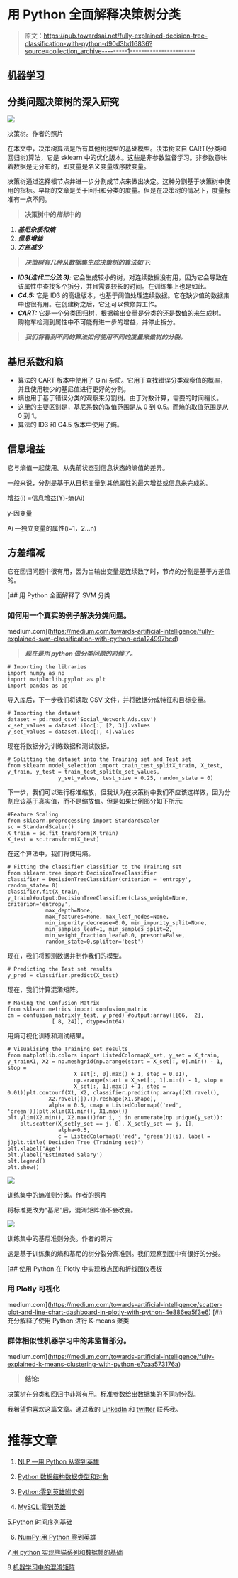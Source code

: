 # 用 Python 全面解释决策树分类

> 原文：<https://pub.towardsai.net/fully-explained-decision-tree-classification-with-python-d90d3bd16836?source=collection_archive---------1----------------------->

## [机器学习](https://towardsai.net/p/category/machine-learning)

## 分类问题决策树的深入研究

![](img/eb6c29ac53c4a21c0f9caf1f19b3fb19.png)

决策树。作者的照片

在本文中，决策树算法是所有其他树模型的基础模型。决策树来自 CART(分类和回归树)算法，它是 sklearn 中的优化版本。这些是非参数监督学习。非参数意味着数据是无分布的，即变量是名义变量或序数变量。

决策树通过选择根节点并进一步分割成节点来做出决定。这种分割基于决策树中使用的指标。早期的文章是关于回归和分类的度量。但是在决策树的情况下，度量标准有一点不同。

> **决策树中的*指标*中的**

1.  ***基尼杂质和熵***
2.  ***信息增益***
3.  ***方差减少***

> ***决策树有几种从数据集生成决策树的算法如下:***

*   ***ID3(迭代二分法 3):*** 它会生成较小的树，对连续数据没有用，因为它会导致在该属性中查找多个拆分，并且需要较长的时间。在训练集上也是如此。
*   ***C4.5:*** 它是 ID3 的高级版本，也基于阈值处理连续数据。它在缺少值的数据集中也很有用。在创建树之后，它还可以做修剪工作。
*   ***CART:*** 它是一个分类回归树，根据输出变量是分类的还是数值的来生成树。购物车检测到属性中不可能有进一步的增益，并停止拆分。

> ***我们将看到不同的算法如何使用不同的度量来做树的分裂。***

## 基尼系数和熵

*   算法的 CART 版本中使用了 Gini 杂质。它用于查找错误分类观察值的概率，并且使用较少的基尼值进行更好的分割。
*   熵也用于基于错误分类的观察来分割树。由于对数计算，需要的时间稍长。
*   这里的主要区别是，基尼系数的取值范围是从 0 到 0.5。而熵的取值范围是从 0 到 1。
*   算法的 ID3 和 C4.5 版本中使用了熵。

## 信息增益

它与熵值一起使用。从先前状态到信息状态的熵值的差异。

一般来说，分割是基于从目标变量到其他属性的最大增益或信息来完成的。

增益(i) =信息增益(Y)-熵(Ai)

y-因变量

Ai —独立变量的属性(i=1，2…n)

## 方差缩减

它在回归问题中很有用，因为当输出变量是连续数字时，节点的分割是基于方差值的。

[](https://medium.com/towards-artificial-intelligence/fully-explained-svm-classification-with-python-eda124997bcd) [## 用 Python 全面解释了 SVM 分类

### 如何用一个真实的例子解决分类问题。

medium.com](https://medium.com/towards-artificial-intelligence/fully-explained-svm-classification-with-python-eda124997bcd) 

> ***现在是用 python 做分类问题的时候了。***

```
# Importing the libraries
import numpy as np
import matplotlib.pyplot as plt
import pandas as pd
```

导入库后，下一步我们将读取 CSV 文件，并将数据分成特征和目标变量。

```
# Importing the dataset
dataset = pd.read_csv('Social_Network_Ads.csv')
x_set_values = dataset.iloc[:, [2, 3]].values
y_set_values = dataset.iloc[:, 4].values
```

现在将数据分为训练数据和测试数据。

```
# Splitting the dataset into the Training set and Test set
from sklearn.model_selection import train_test_splitX_train, X_test, y_train, y_test = train_test_split(x_set_values,
                y_set_values, test_size = 0.25, random_state = 0)
```

下一步，我们可以进行标准缩放，但我认为在决策树中我们不应该这样做，因为分割应该基于真实值，而不是缩放值。但是如果比例部分如下所示:

```
#Feature Scaling
from sklearn.preprocessing import StandardScaler
sc = StandardScaler()
X_train = sc.fit_transform(X_train)
X_test = sc.transform(X_test)
```

在这个算法中，我们将使用熵。

```
# Fitting the classifier classifier to the Training set
from sklearn.tree import DecisionTreeClassifier
classifier = DecisionTreeClassifier(criterion = 'entropy', random_state= 0)
classifier.fit(X_train, y_train)#output:DecisionTreeClassifier(class_weight=None, criterion='entropy',
            max_depth=None,
            max_features=None, max_leaf_nodes=None,
            min_impurity_decrease=0.0, min_impurity_split=None,
            min_samples_leaf=1, min_samples_split=2,
            min_weight_fraction_leaf=0.0, presort=False,
            random_state=0,splitter='best')
```

现在，我们将预测数据并制作我们的模型。

```
# Predicting the Test set results
y_pred = classifier.predict(X_test)
```

现在，我们计算混淆矩阵。

```
# Making the Confusion Matrix
from sklearn.metrics import confusion_matrix
cm = confusion_matrix(y_test, y_pred) #output:array([[66,  2],
              [ 8, 24]], dtype=int64)
```

用熵可视化训练和测试结果。

```
# Visualising the Training set results
from matplotlib.colors import ListedColormapX_set, y_set = X_train, y_trainX1, X2 = np.meshgrid(np.arange(start = X_set[:, 0].min() - 1, stop =
                     X_set[:, 0].max() + 1, step = 0.01),
                     np.arange(start = X_set[:, 1].min() - 1, stop = 
                     X_set[:, 1].max() + 1, step = 0.01))plt.contourf(X1, X2, classifier.predict(np.array([X1.ravel(), 
             X2.ravel()]).T).reshape(X1.shape),
             alpha = 0.5, cmap = ListedColormap(('red', 'green')))plt.xlim(X1.min(), X1.max())
plt.ylim(X2.min(), X2.max())for i, j in enumerate(np.unique(y_set)):
    plt.scatter(X_set[y_set == j, 0], X_set[y_set == j, 1],
                alpha=0.5,
                c = ListedColormap(('red', 'green'))(i), label = j)plt.title('Decision Tree (Training set)')
plt.xlabel('Age')
plt.ylabel('Estimated Salary')
plt.legend()
plt.show()
```

![](img/bf6f16372eb1a7aa10611119cea552f3.png)

训练集中的熵准则分类。作者的照片

将标准更改为“基尼”后，混淆矩阵值不会改变。

![](img/f56fc3199f924132c53875931d969882.png)

训练集中的基尼准则分类。作者的照片

这是基于训练集的熵和基尼的树分裂分离准则。我们观察到图中有很好的分类。

[](https://medium.com/towards-artificial-intelligence/scatter-plot-and-line-chart-dashboard-in-plotly-with-python-4e886ea5f3e6) [## 使用 Python 在 Plotly 中实现散点图和折线图仪表板

### 用 Plotly 可视化

medium.com](https://medium.com/towards-artificial-intelligence/scatter-plot-and-line-chart-dashboard-in-plotly-with-python-4e886ea5f3e6) [](https://medium.com/towards-artificial-intelligence/fully-explained-k-means-clustering-with-python-e7caa573176a) [## 充分解释了使用 Python 进行 K-means 聚类

### 群体相似性机器学习中的非监督部分。

medium.com](https://medium.com/towards-artificial-intelligence/fully-explained-k-means-clustering-with-python-e7caa573176a) 

> **结论:**

决策树在分类和回归中非常有用。标准参数给出数据集的不同树分裂。

我希望你喜欢这篇文章。通过我的 [LinkedIn](https://www.linkedin.com/in/data-scientist-95040a1ab/) 和 [twitter](https://twitter.com/amitprius) 联系我。

# 推荐文章

1.  [NLP —用 Python 从零到英雄](https://medium.com/towards-artificial-intelligence/nlp-zero-to-hero-with-python-2df6fcebff6e?sk=2231d868766e96b13d1e9d7db6064df1)

2. [Python 数据结构数据类型和对象](https://medium.com/towards-artificial-intelligence/python-data-structures-data-types-and-objects-244d0a86c3cf?sk=42f4b462499f3fc3a160b21e2c94dba6)

3. [Python:零到英雄附实例](https://medium.com/towards-artificial-intelligence/python-zero-to-hero-with-examples-c7a5dedb968b?source=friends_link&sk=186aff630c2241aca16522241333e3e0)

4. [MySQL:零到英雄](https://medium.com/towards-artificial-intelligence/mysql-zero-to-hero-with-syntax-of-all-topics-92e700762c7b?source=friends_link&sk=35a3f8dc1cf1ebd1c4d5008a5d12d6a3)

5.[Python 时间序列基础](https://medium.com/towards-artificial-intelligence/basic-of-time-series-with-python-a2f7cb451a76?source=friends_link&sk=09d77be2d6b8779973e41ab54ebcf6c5)

6. [NumPy:用 Python 零到英雄](https://medium.com/towards-artificial-intelligence/numpy-zero-to-hero-with-python-d135f57d6082?source=friends_link&sk=45c0921423cdcca2f5772f5a5c1568f1)

7.[用 python 实现熊猫系列和数据帧的基础](https://medium.com/towards-artificial-intelligence/fundamentals-of-series-and-data-frame-in-pandas-with-python-6e0b8a168a0d?source=friends_link&sk=955350bf43c7d1680be6e37b15b6628b)

8.[机器学习中的混淆矩阵](https://medium.com/analytics-vidhya/confusion-matrix-in-machine-learning-91b6e2b3f9af?source=friends_link&sk=11c6531da0bab7b504d518d02746d4cc)